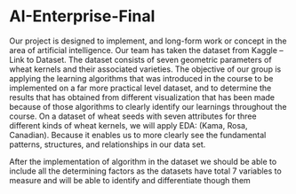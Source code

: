 # AI-Enterprise-Final

Our project is designed to implement, and long-form work or concept in the area of artificial intelligence. Our team has taken the dataset from Kaggle – Link to Dataset. The dataset consists of seven geometric parameters of wheat kernels and their associated varieties. The objective of our group is applying the learning algorithms that was introduced in the course to be implemented on a far more practical level dataset, and to determine the results that has obtained from different visualization that has been made because of those algorithms to clearly identify our learnings throughout the course. On a dataset of wheat seeds with seven attributes for three different kinds of wheat kernels, we will apply EDA: (Kama, Rosa, Canadian). Because it enables us to more clearly see the fundamental patterns, structures, and relationships in our data set.

After the implementation of algorithm in the dataset we should be able to include all the determining factors as the datasets have total 7 variables to measure and will be able to identify and differentiate though them
